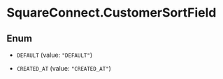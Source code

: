 # SquareConnect.CustomerSortField

## Enum


* `DEFAULT` (value: `"DEFAULT"`)

* `CREATED_AT` (value: `"CREATED_AT"`)


